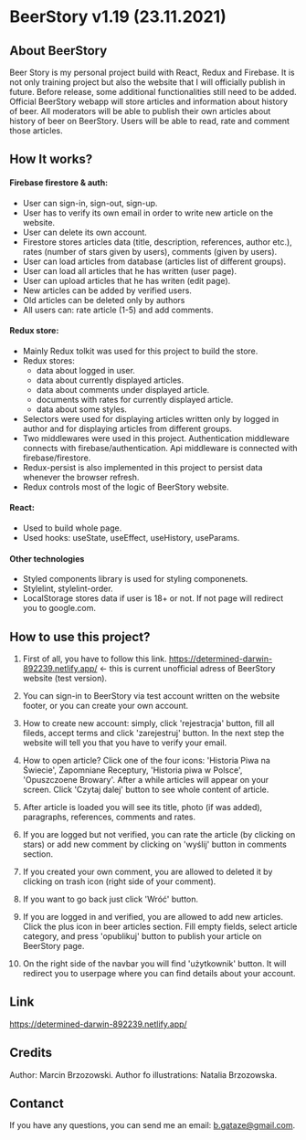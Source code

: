 # BeerStory v1.19 (23.11.2021)

## About BeerStory

Beer Story is my personal project build with React, Redux and Firebase. It is not only training project but also the website that I will officially publish in future. 
Before release, some additional functionalities still need to be added. Official BeerStory webapp will store articles and information about history of beer.
All moderators will be able to publish their own articles about history of beer on BeerStory. Users will be able to read, rate and comment those articles. 

## How It works?

#### Firebase firestore & auth:
- User can sign-in, sign-out, sign-up.
- User has to verify its own email in order to write new article on the website.
- User can delete its own account.
- Firestore stores articles data (title, description, references, author etc.), rates (number of stars given by users), comments (given by users).
- User can load articles from database (articles list of different groups).
- User can load all articles that he has written (user page).
- User can upload articles that he has writen (edit page).
- New articles can be added by verified users.
- Old articles can be deleted only by authors
- All users can: rate article (1-5) and add comments.

#### Redux store:
- Mainly Redux tolkit was used for this project to build the store.
- Redux stores:
  - data about logged in user.
  - data about currently displayed articles.
  - data about comments under displayed article.
  - documents with rates for currently displayed article.
  - data about some styles.
- Selectors were used for displaying articles written only by logged in author and for displaying articles from different groups.
- Two middlewares were used in this project. Authentication middleware connects with firebase/authentication. Api middleware is connected with firebase/firestore.
- Redux-persist is also implemented in this project to persist data whenever the browser refresh.
- Redux controls most of the logic of BeerStory website.

#### React:
- Used to build whole page.
- Used hooks: useState, useEffect, useHistory, useParams.

#### Other technologies

- Styled components library is used for styling componenets.
- Stylelint, stylelint-order.
- LocalStorage stores data if user is 18+ or not. If not page will redirect you to google.com.


## How to use this project?

1. First of all, you have to follow this link. https://determined-darwin-892239.netlify.app/ <- this is current unofficial adress of BeerStory website (test version).

2. You can sign-in to BeerStory via test account written on the website footer, or you can create your own account.

3. How to create new account: simply, click 'rejestracja' button, fill all fileds, accept terms and click 'zarejestruj' button. In the next step the website will tell you that you have to verify your email.

4. How to open article? Click one of the four icons: 'Historia Piwa na Świecie', Zapomniane Receptury, 'Historia piwa w Polsce', 'Opuszczoene Browary'. After a while articles will appear on your screen. Click 'Czytaj dalej' button to see whole content of article.

5. After article is loaded you will see its title, photo (if was added), paragraphs, references, comments and rates.

6. If you are logged but not verified, you can rate the article (by clicking on stars) or add new comment by clicking on 'wyślij' button in comments section.

7. If you created your own comment, you are allowed to deleted it by clicking on trash icon (right side of your comment).

8. If you want to go back just click 'Wróć' button.

9. If you are logged in and verified, you are allowed to add new articles. Click the plus icon in beer articles section. Fill empty fields, select article category, and press 'opublikuj' button to publish your article on BeerStory page.

10. On the right side of the navbar you will find 'użytkownik' button. It will redirect you to userpage where you can find details about your account.


## Link
https://determined-darwin-892239.netlify.app/


## Credits
Author: Marcin Brzozowski.
Author fo illustrations: Natalia Brzozowska.

## Contanct
If you have any questions, you can send me an email: b.gataze@gmail.com.


